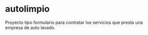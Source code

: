 # autolimpio
Proyecto tipo formulario para contratar los servicios que presta una empresa de auto lavado.
